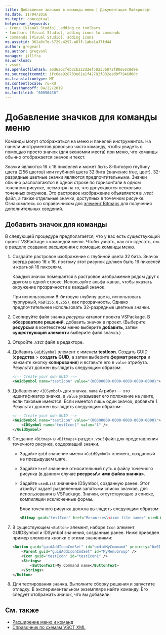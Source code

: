 ```yaml
---
title: Добавление значков в команды меню | Документация Майкрософт
ms.date: 11/04/2016
ms.topic: conceptual
helpviewer_keywords:
- icons [Visual Studio], adding to toolbars
- toolbars [Visual Studio], adding icons to commands
- commands [Visual Studio], adding icons
ms.assetid: 362a0c7e-5729-4297-a83f-1aba1a37fd44
author: gregvanl
ms.author: gregvanl
manager: jillfra
ms.workload:
- vssdk
ms.openlocfilehash: a0d6a6cfeb3cb222d2ef58233b072f80e50c8d9e
ms.sourcegitcommit: 1fc6ee928733e61a1f42782f832ead9f7946d00c
ms.translationtype: MT
ms.contentlocale: ru-RU
ms.lasthandoff: 04/22/2019
ms.locfileid: "60056436"
---
```

# <a name="add-icons-to-menu-commands"></a>Добавление значков для команды меню
Команды могут отображаться на меню и панелей инструментов. На панели инструментов довольно часто команду, чтобы увидеть с помощью просто значок (для экономии места) при меню, что команды обычно отображается значок и текст.

 Значки являются 16 х 16 пикселей и может быть 8-битовую глубину цвета (256 цветов) или глубиной цвета 32 бита (значение true, цвет). 32-разрядные цветные значки являются предпочтительными. Значки обычно располагаются в одной строке по горизонтали в одном точечном рисунке, несмотря на то, что допускаются несколько точечных рисунков. Это растровое изображение объявляется в *.vsct* файл, а также отдельные значки, доступных в точечном рисунке. Ознакомьтесь со справочником для [элемент Bitmaps](../extensibility/bitmaps-element.md) для получения дополнительных сведений.

## <a name="add-an-icon-to-a-command"></a>Добавить значок для команды
 В следующей процедуре предполагается, что у вас есть существующий проект VSPackage с командой меню. Чтобы узнать, как это сделать, см. в разделе [создание расширения с помощью команды меню](../extensibility/creating-an-extension-with-a-menu-command.md).

1. Создайте растровое изображение с глубиной цвета 32 бита. Значок всегда равно 16 x 16, поэтому этот рисунок должен быть 16 пикселей и кратной 16 пикселям.

     Каждый значок помещается в растровое изображение рядом друг с другом в одной строке. Используйте альфа-канал, чтобы указать окружение прозрачности в каждый значок.

     При использовании 8-битовую глубину цвета, использовать пурпурный, `RGB(255,0,255)`, как прозрачность. Однако предпочтительнее использовать 32-разрядные цветные значки.

2. Скопируйте файл значка *ресурсы* каталог проекта VSPackage. В **обозревателе решений**, добавить значок в проект. (Выберите **ресурсы**и в контекстном меню выберите **добавить**, затем **существующий элемент**и выберите файл значка.)

3. Откройте *.vsct* файл в редакторе.

4. Добавить `GuidSymbol` элемент с именем **testIcon**. Создать GUID (**средства** > **создать GUID**, а затем выберите **формат реестра** и нажмите кнопку **копирования**) и вставьте его в `value` атрибута. Результат должен выглядеть следующим образом:

    ```xml
    <!-- Create your own GUID -->
    <GuidSymbol name="testIcon" value="{00000000-0000-0000-0000-0000}">
    ```

5. Добавление `<IDSymbol>` для значка. `name` Атрибут — это идентификатор значка, а `value` указывает его положение на ленте, если таковые имеются. Если имеется лишь один значок, добавьте 1. Результат должен выглядеть следующим образом:

    ```xml
    <!-- Create your own GUID -->
    <GuidSymbol name="testIcon" value="{00000000-0000-0000-0000-0000}">
        <IDSymbol name="testIcon1" value="1" />
    </GuidSymbol>
    ```

6. Создание `<Bitmap>` в `<Bitmaps>` раздел *.vsct* файл для представления точечного рисунка, содержащий значки.

    - Задайте `guid` значение имени `<GuidSymbol>` элемент, созданный на предыдущем шаге.

    - Задайте `href` значение относительный путь к файлу точечного рисунка (в данном случае **ресурсы\\< имя файла значка\>**.

    - Задайте `usedList` значение IDSymbol, созданную ранее. Этот атрибут задает разделенный запятыми список значков, для использования в VSPackage. Значки, отсутствующие в списке, компиляции исключенные формы.

         Блок точечного рисунка должна выглядеть следующим образом:

        ```xml
        <Bitmap guid="testIcon" href="Resources\<icon file name>" usedList="testIcon1"/>
        ```

7. В существующем `<Button>` элемент, наборе `Icon` элемент GUIDSymbol и IDSymbol значения, созданные ранее. Ниже приведен пример элемента кнопки с этими значениями:

    ```xml
    <Button guid="guidAddIconCmdSet" id="cmdidMyCommand" priority="0x0100" type="Button">
        <Parent guid="guidAddIconCmdSet" id="MyMenuGroup" />
        <Icon guid="testIcon" id="testIcon1" />
        <Strings>
            <ButtonText>My Command name</ButtonText>
        </Strings>
    </Button>
    ```

8. Для тестирования значка. Выполните сборку решения и запустите отладку. В экспериментальном экземпляре найти команду. Его следует отображать значок, что вы добавили.

## <a name="see-also"></a>См. также
- [Расширение меню и команд](../extensibility/extending-menus-and-commands.md)
- [Справочник по схемам VSCT XML](../extensibility/vsct-xml-schema-reference.md)